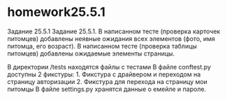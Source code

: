 # homework25.5.1
Задание 25.5.1 
Задание 25.5.1. В написанном тесте (проверка карточек питомцев) добавлены неявные ожидания всех элементов (фото, имя питомца, его возраст). В написанном тесте (проверка таблицы питомцев) добавлены ожидаемые элементы страницы.

В директории /tests находятся файлы с тестами В файле conftest.py доступны 2 фикстуры: 1. Фикстура с драйвером и переходом на страницу авторизации 2. Фикстура для перехода на страницу мои питомцы В файле settings.py хранятся данные о емейле и пароле.
